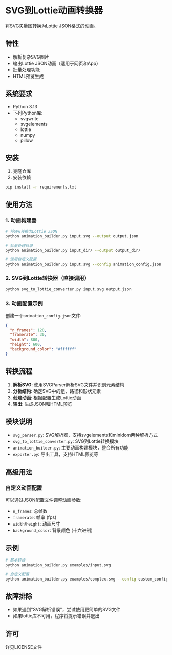 # SVG到Lottie动画转换器

将SVG矢量图转换为Lottie JSON格式的动画。

## 特性

- 解析复杂SVG图片
- 输出Lottie JSON动画（适用于网页和App）
- 批量处理功能
- HTML预览生成

## 系统要求

- Python 3.13
- 下列Python库:
  - svgwrite
  - svgelements
  - lottie
  - numpy
  - pillow

## 安装

1. 克隆仓库
2. 安装依赖

```bash
pip install -r requirements.txt
```

## 使用方法

### 1. 动画构建器

```bash
# 将SVG转换为Lottie JSON
python animation_builder.py input.svg --output output.json

# 批量处理目录
python animation_builder.py input_dir/ --output output_dir/

# 使用自定义配置
python animation_builder.py input.svg --config animation_config.json
```

### 2. SVG到Lottie转换器（直接调用）

```bash
python svg_to_lottie_converter.py input.svg output.json
```

### 3. 动画配置示例

创建一个`animation_config.json`文件:

```json
{
  "n_frames": 120,
  "framerate": 30,
  "width": 800,
  "height": 600,
  "background_color": "#ffffff"
}
```

## 转换流程

1. **解析SVG**: 使用SVGParser解析SVG文件并识别元素结构
2. **分析结构**: 确定SVG中的组、路径和形状元素
3. **创建动画**: 根据配置生成Lottie动画
4. **输出**: 生成JSON和HTML预览

## 模块说明

- `svg_parser.py`: SVG解析器，支持svgelements和minidom两种解析方式
- `svg_to_lottie_converter.py`: SVG到Lottie转换模块
- `animation_builder.py`: 主要动画构建模块，整合所有功能
- `exporter.py`: 导出工具，支持HTML预览等

## 高级用法

### 自定义动画配置

可以通过JSON配置文件调整动画参数:

- `n_frames`: 总帧数
- `framerate`: 帧率 (fps)
- `width`/`height`: 动画尺寸
- `background_color`: 背景颜色 (十六进制)

## 示例

```bash
# 基本转换
python animation_builder.py examples/input.svg

# 自定义配置
python animation_builder.py examples/complex.svg --config custom_config.json
```

## 故障排除

- 如果遇到"SVG解析错误"，尝试使用更简单的SVG文件
- 如果lottie库不可用，程序将提示错误并退出

## 许可

详见LICENSE文件 